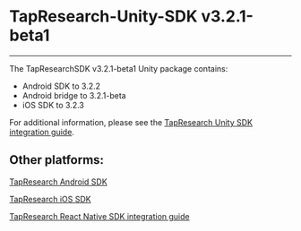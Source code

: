 # TapResearch-Unity-SDK v3.2.1-beta1
---

The TapResearchSDK v3.2.1-beta1 Unity package contains:
* Android SDK to 3.2.2
* Android bridge to 3.2.1-beta
* iOS SDK to 3.2.3

For additional information, please see the [TapResearch Unity SDK integration guide](https://supply-docs.tapresearch.com/docs/unity-integration).

## Other platforms:

[TapResearch Android SDK](https://supply-docs.tapresearch.com/docs/android-integration)  

[TapResearch iOS SDK](https://supply-docs.tapresearch.com/docs/ios-integration)  

[TapResearch React Native SDK integration guide](https://supply-docs.tapresearch.com/docs/react-integration)

